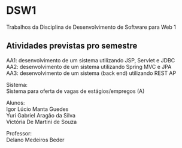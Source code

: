 # DSW1
Trabalhos da Disciplina de Desenvolvimento de Software para Web 1<br />

<h2> Atividades previstas pro semestre </h2>
AA1: desenvolvimento de um sistema utilizando JSP, Servlet e JDBC <br />
AA2: desenvolvimento de um sistema utilizando Spring MVC e JPA <br />
AA3: desenvolvimento de um sistema (back end) utilizando REST AP<br />

Sistema:<br />
Sistema para oferta de vagas de estágios/empregos (A)<br />

Alunos:<br />
Igor Lúcio Manta Guedes<br />
Yuri Gabriel Aragão da Silva<br />
Victória De Martini de Souza<br />

Professor:<br />
Delano Medeiros Beder<br />

